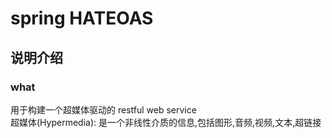 # spring HATEOAS

## 说明介绍

### what
用于构建一个超媒体驱动的 restful web service  
超媒体(Hypermedia): 是一个非线性介质的信息,包括图形,音频,视频,文本,超链接 
